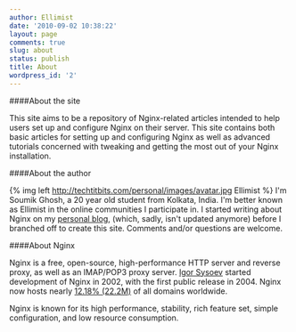 ```yaml
---
author: Ellimist
date: '2010-09-02 10:38:22'
layout: page
comments: true
slug: about
status: publish
title: About
wordpress_id: '2'
---
```


####About the site

This site aims to be a repository of Nginx-related articles intended
to help users set up and configure Nginx on their server. This
site contains both basic articles for setting up and configuring Nginx as well
as advanced tutorials concerned with tweaking and getting the most out of your
Nginx installation.

####About the author

{% img left http://techtitbits.com/personal/images/avatar.jpg Ellimist %}
I'm Soumik Ghosh, a 20 year old student from Kolkata, India. I'm better known as Ellimist in the online communities I participate in. I started writing about Nginx on my [personal blog][1], (which, sadly, isn't updated anymore) before I branched off to create this site. Comments and/or questions are welcome.

####About Nginx

Nginx is a free, open-source, high-performance HTTP server and reverse proxy,
as well as an IMAP/POP3 proxy server. [Igor Sysoev][2] started development of
Nginx in 2002, with the first public release in 2004. Nginx now hosts nearly
[12.18% (22.2M)][3] of all domains worldwide.

Nginx is known for its high performance, stability, rich feature set, simple
configuration, and low resource consumption.

   [1]: http://techtitbits.com/
   [2]: http://sysoev.ru/en/
   [3]: http://news.netcraft.com/archives/2012/01/03/january-2012-web-server-survey.html

